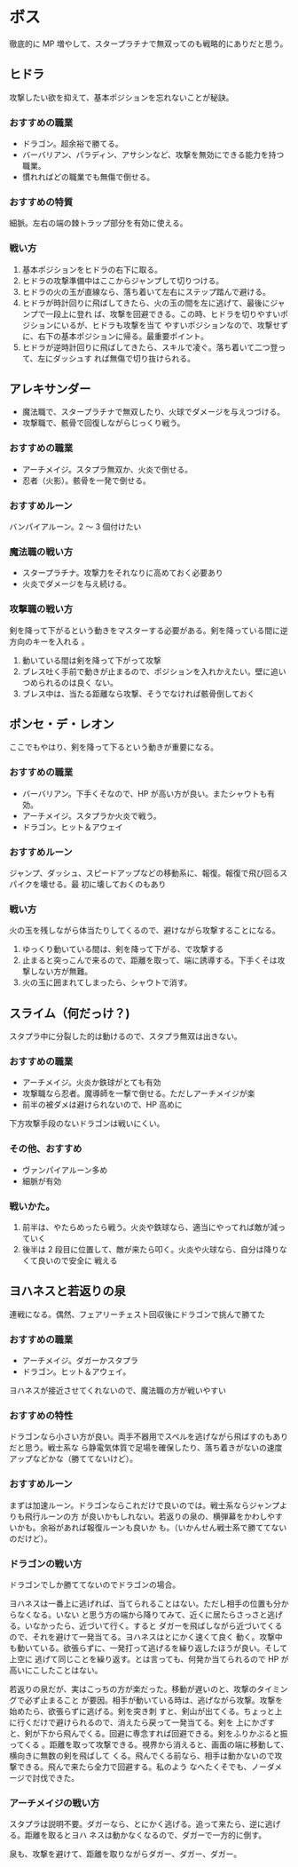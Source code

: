# ボス 

徹底的に MP 増やして、スタープラチナで無双ってのも戦略的にありだと思う。

## ヒドラ

攻撃したい欲を抑えて、基本ポジションを忘れないことが秘訣。

### おすすめの職業

* ドラゴン。超余裕で勝てる。
* バーバリアン、パラディン、アサシンなど、攻撃を無効にできる能力を持つ職業。
* 慣れればどの職業でも無傷で倒せる。

### おすすめの特質

細脈。左右の端の棘トラップ部分を有効に使える。

### 戦い方

1. 基本ポジションをヒドラの右下に取る。
2. ヒドラの攻撃準備中はここからジャンプして切りつける。
3. ヒドラの火の玉が直線なら、落ち着いて左右にステップ踏んで避ける。
4. ヒドラが時計回りに飛ばしてきたら、火の玉の間を左に逃げて、最後にジャンプで一段上に登れ
	 ば、攻撃を回避できる。この時、ヒドラを切りやすいポジションにいるが、ヒドラも攻撃を当て
	 やすいポジションなので、攻撃せずに、右下の基本ポジションに帰る。最重要ポイント。
5. ヒドラが逆時計回りに飛ばしてきたら、スキルで凌ぐ。落ち着いて二つ登って、左にダッシュす
	 れば無傷で切り抜けられる。

## アレキサンダー

* 魔法職で、スタープラチナで無双したり、火球でダメージを与えつづける。
* 攻撃職で、骸骨で回復しながらじっくり戦う。

### おすすめの職業

* アーチメイジ。スタプラ無双か、火炎で倒せる。
* 忍者（火影）。骸骨を一発で倒せる。

### おすすめルーン

バンパイアルーン。2 〜 3 個付けたい

### 魔法職の戦い方

* スタープラチナ。攻撃力をそれなりに高めておく必要あり
* 火炎でダメージを与え続ける。

### 攻撃職の戦い方

剣を降って下がるという動きをマスターする必要がある。剣を降っている間に逆方向のキーを入れる
。

1. 動いている間は剣を降って下がって攻撃
2. ブレス吐く手前で動きが止まるので、ポジションを入れかえたい。壁に追いつめられるのは良く
	 ない。
2. ブレス中は、当たる距離なら攻撃、そうでなければ骸骨倒しておく

## ポンセ・デ・レオン

ここでもやはり、剣を降って下るという動きが重要になる。

### おすすめの職業

* バーバリアン。下手くそなので、HP が高い方が良い。またシャウトも有効。
* アーチメイジ。スタプラか火炎で戦う。
* ドラゴン。ヒット＆アウェイ

### おすすめルーン

ジャンプ、ダッシュ、スピードアップなどの移動系に、報復。報復で飛び回るスパイクを壊せる。最
初に壊しておくのもあり

### 戦い方

火の玉を残しながら体当たりしてくるので、避けながら攻撃することになる。

1. ゆっくり動いている間は、剣を降って下がる、で攻撃する
2. 止まると突っこんで来るので、距離を取って、端に誘導する。下手くそは攻撃しない方が無難。
3. 火の玉に囲まれてしまったら、シャウトで消す。

## スライム（何だっけ？)

スタプラ中に分裂した的は動けるので、スタプラ無双は出きない。

### おすすめの職業

* アーチメイジ。火炎か鉄球がとても有効
* 攻撃職なら忍者。魔導師を一撃で倒せる。ただしアーチメイジが楽
* 前半の被ダメは避けられないので、HP 高めに

下方攻撃手段のないドラゴンは戦いにくい。

### その他、おすすめ

* ヴァンパイアルーン多め
* 細脈が有効

### 戦いかた。

1. 前半は、やたらめったら戦う。火炎や鉄球なら、適当にやってれば敵が減っていく
2. 後半は 2 段目に位置して、敵が来たら叩く。火炎や火球なら、自分は降りなくて良いので安全に
	 戦える

## ヨハネスと若返りの泉

連戦になる。偶然、フェアリーチェスト回収後にドラゴンで挑んで勝てた

### おすすめの職業

* アーチメイジ。ダガーかスタプラ
* ドラゴン。ヒット＆アウェイ。

ヨハネスが接近させてくれないので、魔法職の方が戦いやすい

### おすすめの特性

ドラゴンなら小さい方が良い。両手不器用でスペルを逃げながら飛ばすのもありだと思う。戦士系な
ら静電気体質で足場を確保したり、落ち着きがないの速度アップなどかな（勝ててないけど）。

### おすすめルーン

まずは加速ルーン。ドラゴンならこれだけで良いのでは。戦士系ならジャンプよりも飛行ルーンの方
が良いかもしれない。若返りの泉の、横弾幕をかわしやすいかも。余裕があれば報復ルーンも良いか
も。（いかんせん戦士系で勝ててないのだけど）。

### ドラゴンの戦い方

ドラゴンでしか勝ててないのでドラゴンの場合。

ヨハネスは一番上に逃げれば、当てられることはない。ただし相手の位置も分からなくなる。いない
と思う方の端から降りてみて、近くに居たらさっさと逃げる。いなかったら、近づいて行く。すると
ダガーを飛ばしながら近づいてくるので、それを避けて一発当てる。ヨハネスはとにかく速くて良く
動く。攻撃中も動いている。欲張らずに、一発打って逃げるを繰り返したほうが良い。そして上空に
逃げて同じことを繰り返す。とは言っても、何発か当てられるので HP が高いにこしたことはない。

若返りの泉だが、実はこっちの方が楽だった。移動が遅いのと、攻撃のタイミングで必ず止まること
が要因。相手が動いている時は、逃げながら攻撃。攻撃を始めたら、欲張らずに逃げる。剣を突き刺
すと、剣山が出てくる。ちょっと上に行くだけで避けられるので、消えたら戻って一発当てる。剣を
上にかざすと、剣が下から飛んでくる。回避に専念すれば回避できる。剣をふりかぶると振ってくる
。距離を取って攻撃できる。視界から消えると、画面の端に移動して、横向きに無数の剣を飛ばして
くる。飛んでくる前なら、相手は動かないので攻撃できる。飛んで来たら全力で回避する。私のよう
なへたくそでも、ノーダメージで討伐できた。

### アーチメイジの戦い方

スタプラは説明不要。ダガーなら、とにかく逃げる。追って来たら、逆に逃げる。距離を取るとヨハ
ネスは動かなくなるので、ダガーで一方的に倒す。

泉も、攻撃を避けて、距離を取りながらダガー、ダガー、ダガー。

<!-- vim: set tw=90 filetype=markdown : -->

